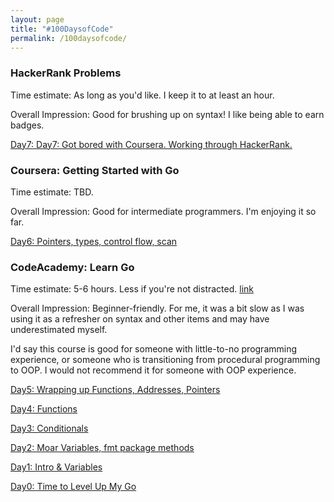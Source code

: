 ```yaml
---
layout: page
title: "#100DaysofCode"
permalink: /100daysofcode/
---
```


### HackerRank Problems
Time estimate: As long as you'd like. I keep it to at least an hour.

Overall Impression: Good for brushing up on syntax! I like being able to earn badges.

[Day7: Day7: Got bored with Coursera. Working through HackerRank.](https://laurendc.github.io/100DaysofCode-day-7/)

### Coursera: Getting Started with Go
Time estimate: TBD.

Overall Impression: Good for intermediate programmers. I'm enjoying it so far.

[Day6: Pointers, types, control flow, scan](https://laurendc.github.io/100DaysofCode-day-6/)

### CodeAcademy: Learn Go
Time estimate: 5-6 hours. Less if you're not distracted. [link](https://www.codecademy.com/learn/learn-go)

Overall Impression: Beginner-friendly. For me, it was a bit slow as I was using it as a refresher on syntax and other items and may have underestimated myself.

I'd say this course is good for someone with little-to-no programming experience, or someone who is transitioning from procedural programming to OOP. I would not recommend it for someone with OOP experience.

[Day5: Wrapping up Functions, Addresses, Pointers](https://laurendc.github.io/100DaysofCode-day-5)

[Day4: Functions](https://laurendc.github.io/100DaysofCode-day-4)

[Day3: Conditionals](https://laurendc.github.io/100DaysofCode-day-3)

[Day2: Moar Variables, fmt package methods](https://laurendc.github.io/100DaysofCode-day-2)

[Day1: Intro & Variables](https://laurendc.github.io/100DaysofCode-day-1/)

[Day0: Time to Level Up My Go](https://laurendc.github.io/100daysofcode-day-0/)